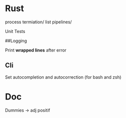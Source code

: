 # Rust

process termiation/ list pipelines/

Unit Tests

##Logging

Print **wrapped lines** after error

## Cli

Set autocompletion and autocorrection (for bash and zsh)

# Doc

Dummies -> adj positif
